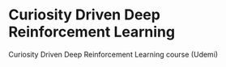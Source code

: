 # Curiosity Driven Deep Reinforcement Learning
 Curiosity Driven Deep Reinforcement Learning course (Udemi)
